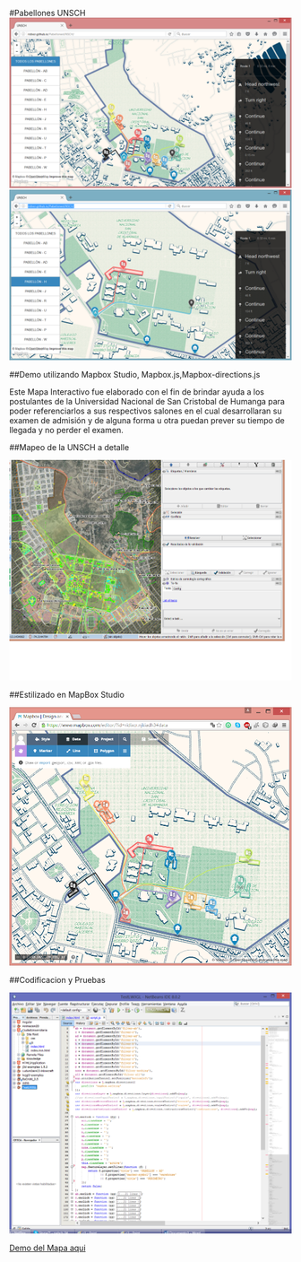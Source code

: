 #Pabellones UNSCH
![CAPTURA](https://github.com/ridixcr/PabellonesUNSCH/blob/gh-pages/c1.png "CAPTURA 1")
![CAPTURA](https://github.com/ridixcr/PabellonesUNSCH/blob/gh-pages/c2.png "CAPTURA 2")

##Demo utilizando Mapbox Studio, Mapbox.js,Mapbox-directions.js

Este Mapa Interactivo fue elaborado con el fin de brindar ayuda a los postulantes de la Universidad Nacional de San Cristobal de Humanga para poder referenciarlos a sus respectivos salones en el cual desarrollaran su examen de admisión y de alguna forma u otra puedan prever su tiempo de llegada y no perder el examen.

##Mapeo de la UNSCH a detalle

![CAPTURA](https://github.com/ridixcr/PabellonesUNSCH/blob/gh-pages/c4.png "CAPTURA 4")

##Estilizado en MapBox Studio

![CAPTURA](https://github.com/ridixcr/PabellonesUNSCH/blob/gh-pages/c5.png "CAPTURA 5")

##Codificacion y Pruebas

![CAPTURA](https://github.com/ridixcr/PabellonesUNSCH/blob/gh-pages/c3.png "CAPTURA 3")

[Demo del Mapa aqui]( http://ridixcr.github.io/PabellonesUNSCH "Demo")
